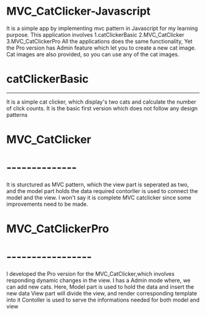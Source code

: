 
# MVC_CatClicker-Javascript

It is a simple app by implementing mvc pattern in Javascript for my learning purpose.
This application involves
 1.catClickerBasic
 2.MVC_CatClicker
 3.MVC_CatClickerPro
 All the applications does the same functionality, Yet the Pro version has Admin feature which let you to create a new cat image.
 Cat images are also provided, so you can use any of the cat images.

# catClickerBasic
 ---------------
 It is a simple cat clicker, which display's two cats and calculate the number of click counts.
 It is the basic first version which does not follow any design patterns

 # MVC_CatClicker
 # --------------
 It is sturctured as MVC pattern, which the view part is seperated as two, and the model part holds the data required
 contorller is used to connect the model and the view.
 I won't say it is complete MVC catclicker since some improvements need to be made.

 # MVC_CatClickerPro
 # -----------------
 I developed the Pro version for the MVC_CatClicker,which involves responding dynamic changes in the view.
 I has a Admin mode where, we can add new cats.
 Here,
 Model part is used to hold the data and insert the new data
 View part will divide the view, and render corresponding template into it
 Contoller is used to serve the informations needed for both model and view
 
